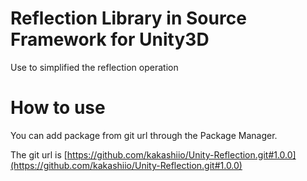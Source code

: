 # Reflection Library in Source Framework for Unity3D

Use to simplified the reflection operation 

# How to use

You can add package from git url through the Package Manager.

The git url is [https://github.com/kakashiio/Unity-Reflection.git#1.0.0](https://github.com/kakashiio/Unity-Reflection.git#1.0.0)
